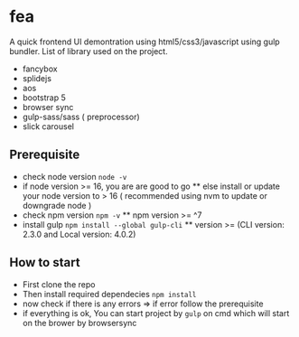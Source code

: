 # fea

A quick frontend UI demontration using html5/css3/javascript using gulp bundler.
List of library used on the project.
* fancybox
* splidejs
* aos 
* bootstrap 5
* browser sync
* gulp-sass/sass ( preprocessor)
* slick carousel

## Prerequisite

* check node version `node -v`
* if node version >= 16, you are are good to go 
** else install or update your node version to > 16 ( recommended using nvm to update or downgrade node )
* check npm version `npm -v` 
** npm version >= ^7
* install gulp `npm install --global gulp-cli`
** version >= (CLI version: 2.3.0 and Local version: 4.0.2)

## How to start

* First clone the repo
* Then install required dependecies `npm install`
* now check if there is any errors => if error follow the prerequisite
* if everything is ok, You can start project by `gulp` on cmd which will start on the brower by browsersync
